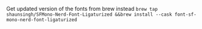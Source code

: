 Get updated version of the fonts from brew instead
`brew tap shaunsingh/SFMono-Nerd-Font-Ligaturized &&brew install --cask font-sf-mono-nerd-font-ligaturized`
